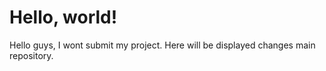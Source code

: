 # Hello, world!

Hello guys, I wont submit my project. Here will be displayed changes main repository.